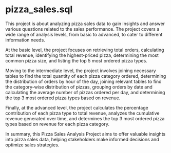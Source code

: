 # pizza_sales.sql
This project is about analyzing pizza sales data to gain insights and answer various questions related to the sales performance. The project covers a wide range of analysis levels, from basic to advanced, to cater to different information needs.

At the basic level, the project focuses on retrieving total orders, calculating total revenue, identifying the highest-priced pizza, determining the most common pizza size, and listing the top 5 most ordered pizza types.

Moving to the intermediate level, the project involves joining necessary tables to find the total quantity of each pizza category ordered, determining the distribution of orders by hour of the day, joining relevant tables to find the category-wise distribution of pizzas, grouping orders by date and calculating the average number of pizzas ordered per day, and determining the top 3 most ordered pizza types based on revenue.

Finally, at the advanced level, the project calculates the percentage contribution of each pizza type to total revenue, analyzes the cumulative revenue generated over time, and determines the top 3 most ordered pizza types based on revenue for each pizza category.

In summary, this Pizza Sales Analysis Project aims to offer valuable insights into pizza sales data, helping stakeholders make informed decisions and optimize sales strategies.
